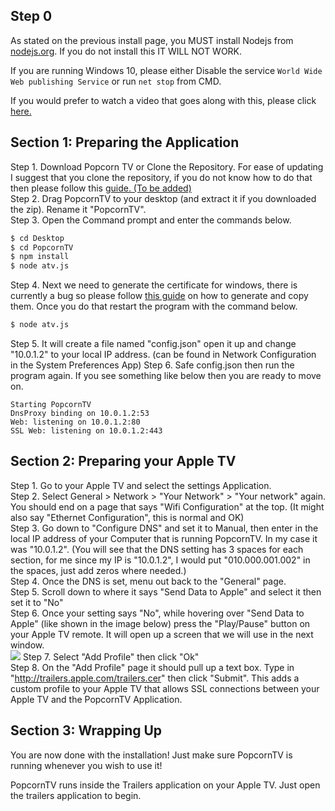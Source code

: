 ## Step 0
As stated on the previous install page, you MUST install Nodejs from [nodejs.org](https://nodejs.org). If you do not install this IT WILL NOT WORK.

If you are running Windows 10, please either Disable the service ``World Wide Web publishing Service`` or run ``net stop`` from CMD.

If you would prefer to watch a video that goes along with this, please click [here.](https://www.youtube.com/watch?v=x_A58Ttvjd0)
## Section 1: Preparing the Application

Step 1. Download Popcorn TV or Clone the Repository. For ease of updating I suggest that you clone the repository, if you do not know how to do that then please follow this [guide. (To be added)]()  
Step 2. Drag PopcornTV to your desktop (and extract it if you downloaded the zip). Rename it "PopcornTV".  
Step 3. Open the Command prompt and enter the commands below.
```sh
$ cd Desktop
$ cd PopcornTV
$ npm install
$ node atv.js
```
Step 4. Next we need to generate the certificate for windows, there is currently a bug so please follow [this guide](https://github.com/OstlerDev/PopcornTV/issues/11#issuecomment-107713666) on how to generate and copy them. Once you do that restart the program with the command below.
```sh
$ node atv.js
```
Step 5. It will create a file named "config.json" open it up and change "10.0.1.2" to your local IP address. (can be found in Network Configuration in the System Preferences App)
Step 6. Safe config.json then run the program again. If you see something like below then you are ready to move on.
```
Starting PopcornTV
DnsProxy binding on 10.0.1.2:53
Web: listening on 10.0.1.2:80
SSL Web: listening on 10.0.1.2:443
```

## Section 2: Preparing your Apple TV

Step 1. Go to your Apple TV and select the settings Application.  
Step 2. Select General > Network > "Your Network" > "Your network" again. You should end on a page that says "Wifi Configuration" at the top. (It might also say "Ethernet Configuration", this is normal and OK)  
Step 3. Go down to "Configure DNS" and set it to Manual, then enter in the local IP address of your Computer that is running PopcornTV. In my case it was "10.0.1.2". (You will see that the DNS setting has 3 spaces for each section, for me since my IP is "10.0.1.2", I would put "010.000.001.002" in the spaces, just add zeros where needed.)  
Step 4. Once the DNS is set, menu out back to the "General" page.  
Step 5. Scroll down to where it says "Send Data to Apple" and select it then set it to "No"  
Step 6. Once your setting says "No", while hovering over "Send Data to Apple" (like shown in the image below) press the "Play/Pause" button on your Apple TV remote. It will open up a screen that we will use in the next window.  
![](http://i.imgur.com/ZUwdFkq.jpg)
Step 7. Select "Add Profile" then click "Ok"  
Step 8. On the "Add Profile" page it should pull up a text box. Type in "http://trailers.apple.com/trailers.cer" then click "Submit". This adds a custom profile to your Apple TV that allows SSL connections between your Apple TV and the PopcornTV Application.  

## Section 3: Wrapping Up

You are now done with the installation! Just make sure PopcornTV is running whenever you wish to use it!

PopcornTV runs inside the Trailers application on your Apple TV. Just open the trailers application to begin.